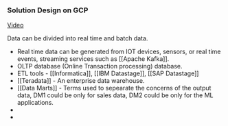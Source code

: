 ### Solution Design on GCP
[Video](https://www.youtube.com/watch?v=Lj2XAVVhd8k)

Data can be divided into real time and batch data.
- Real time data can be generated from IOT devices, sensors, or real time events, streaming services such as [[Apache Kafka]].
- OLTP database (Online Transaction processing) database.
- ETL tools - [[Informatica]], [[IBM Datastage]], [[SAP Datastage]]
- [[Teradata]] - An enterprise data warehouse.
- [[Data Marts]] - Terms used to sepearate the concerns of the output data, DM1 could be only for sales data, DM2 could be only for the ML applications.
- 
- 